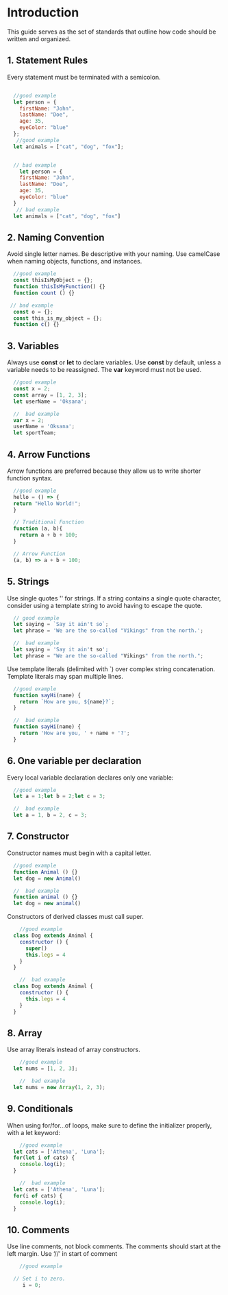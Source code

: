 # Introduction
This guide serves as the set of standards that outline how code should be written and organized.


## 1. Statement Rules
Every statement must be terminated with a semicolon.

``` js

  //good example
  let person = {
    firstName: "John",
    lastName: "Doe",
    age: 35,
    eyeColor: "blue"
  };
   //good example
  let animals = ["cat", "dog", "fox"];


  // bad example
    let person = {
    firstName: "John",
    lastName: "Doe",
    age: 35,
    eyeColor: "blue"
  }
   // bad example
  let animals = ["cat", "dog", "fox"]
```

## 2. Naming Convention
Avoid single letter names. Be descriptive with your naming.  Use camelCase when naming objects, functions, and instances.


``` js
  //good example
  const thisIsMyObject = {};
  function thisIsMyFunction() {}
  function count () {}

 // bad example
  const o = {};
  const this_is_my_object = {};
  function c() {}
```
## 3. Variables
Always use **const** or **let** to declare variables. Use **const** by default, unless a variable needs to be reassigned. The **var** keyword must not be used.

```js
  //good example
  const x = 2;
  const array = [1, 2, 3];
  let userName = 'Oksana';

  //  bad example
  var x = 2;
  userName = 'Oksana';
  let sportTeam;
```

## 4. Arrow Functions
Arrow functions are preferred because they allow us to write shorter function syntax.
```js
  //good example
  hello = () => {
  return "Hello World!";
  }

  // Traditional Function
  function (a, b){
    return a + b + 100;
  }

  // Arrow Function
  (a, b) => a + b + 100;
```
## 5.  Strings
Use single quotes '' for strings.
If a string contains a single quote character, consider using a template string to avoid having to escape the quote.
```js
  // good example
  let saying = `Say it ain't so`;
  let phrase = 'We are the so-called "Vikings" from the north.';

  //  bad example
  let saying = 'Say it ain't so';
  let phrase = "We are the so-called "Vikings" from the north.";
```

Use template literals (delimited with `) over complex string concatenation. Template literals may span multiple lines.

```js
  //good example
  function sayHi(name) {
    return `How are you, ${name}?`;
  }

  //  bad example
  function sayHi(name) {
    return 'How are you, ' + name + '?';
  }
```


## 6. One variable per declaration
Every local variable declaration declares only one variable:
```js
  //good example
  let a = 1;let b = 2;let c = 3;

  //  bad example
  let a = 1, b = 2, c = 3;
```
## 7. Constructor
Constructor names must begin with a capital letter.

```js
  //good example
  function Animal () {}
  let dog = new Animal()

  //  bad example
  function animal () {}
  let dog = new animal()
```
Constructors of derived classes must call super.

```js
    //good example
  class Dog extends Animal {
    constructor () {
      super()
      this.legs = 4
    }
  }

    //  bad example
  class Dog extends Animal {
    constructor () {
      this.legs = 4
    }
  }
```

## 8. Array
Use array literals instead of array constructors.


```js
    //good example
  let nums = [1, 2, 3];

    //  bad example
  let nums = new Array(1, 2, 3);
```

## 9. Conditionals
When using for/for...of loops, make sure to define the initializer properly, with a let keyword:
```js
    //good example
  let cats = ['Athena', 'Luna'];
  for(let i of cats) {
    console.log(i);
  }

    //  bad example
  let cats = ['Athena', 'Luna'];
  for(i of cats) {
    console.log(i);
  }
```

## 10. Comments
Use line comments, not block comments. The comments should start at the left margin.
Use ‘//’ in start of comment
```js
    //good example

  // Set i to zero.
     i = 0;
```

